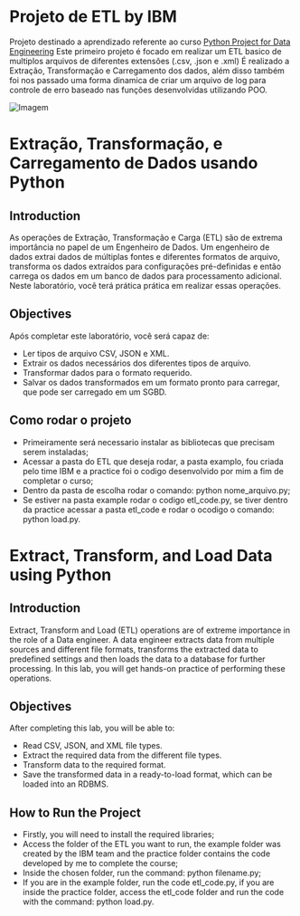 # Projeto de ETL by IBM

Projeto destinado a aprendizado referente ao curso [Python Project for Data Engineering](https://www.coursera.org/learn/python-project-for-data-engineering)
Este primeiro projeto é focado em realizar um ETL basico de multiplos arquivos de diferentes extensões (.csv, .json e .xml)
É realizado a Extração, Transformação e Carregamento dos dados, além disso também foi nos passado uma forma dinamica de criar um arquivo de log para controle de erro baseado nas funções desenvolvidas utilizando POO. 

![Imagem](https://assets-global.website-files.com/634fa785d369cb60d80b6dd1/6393298e18f50e62a1657530_ETL%20process%20DataChannel.webp)

# Extração, Transformação, e Carregamento de Dados usando Python

## Introduction
As operações de Extração, Transformação e Carga (ETL) são de extrema importância no papel de um Engenheiro de Dados. Um engenheiro de dados extrai dados de múltiplas fontes e diferentes formatos de arquivo, transforma os dados extraídos para configurações pré-definidas e então carrega os dados em um banco de dados para processamento adicional. Neste laboratório, você terá prática prática em realizar essas operações.

## Objectives
Após completar este laboratório, você será capaz de:
- Ler tipos de arquivo CSV, JSON e XML.
- Extrair os dados necessários dos diferentes tipos de arquivo.
- Transformar dados para o formato requerido.
- Salvar os dados transformados em um formato pronto para carregar, que pode ser carregado em um SGBD.

## Como rodar o projeto

- Primeiramente será necessario instalar as bibliotecas que precisam serem instaladas;
- Acessar a pasta do ETL que deseja rodar, a pasta examplo, fou criada pelo time IBM e a practice foi o codigo desenvolvido por mim a fim de completar o curso;
- Dentro da pasta de escolha rodar o comando: python nome_arquivo.py;
- Se estiver na pasta example rodar o codigo etl_code.py, se tiver dentro da practice acessar a pasta etl_code e rodar o ocodigo o comando: python load.py.

# Extract, Transform, and Load Data using Python

## Introduction
Extract, Transform and Load (ETL) operations are of extreme importance in the role of a Data engineer. A data engineer extracts data from multiple sources and different file formats, transforms the extracted data to predefined settings and then loads the data to a database for further processing. In this lab, you will get hands-on practice of performing these operations.

## Objectives
After completing this lab, you will be able to:
- Read CSV, JSON, and XML file types.
- Extract the required data from the different file types.
- Transform data to the required format.
- Save the transformed data in a ready-to-load format, which can be loaded into an RDBMS.

## How to Run the Project

- Firstly, you will need to install the required libraries;
- Access the folder of the ETL you want to run, the example folder was created by the IBM team and the practice folder contains the code developed by me to complete the course;
- Inside the chosen folder, run the command: python filename.py;
- If you are in the example folder, run the code etl_code.py, if you are inside the practice folder, access the etl_code folder and run the code with the command: python load.py.
